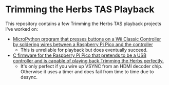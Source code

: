 # Trimming the Herbs TAS Playback

This repository contains a few Trimming the Herbs TAS playback projects I've worked on:

- [MicroPython program that presses buttons on a Wii Classic Controller by soldering wires between a Raspberry Pi Pico and the controller](/classic_controller)
  - This is unreliable for playback but does eventually succeed.
- [C firmware for the Raspberry Pi Pico that pretends to be a USB controller and is capable of playing back Trimming the Herbs perfectly.](/usb)
  - It's only perfect if you wire up VSYNC from an HDMI decoder chip. Otherwise it uses a timer and does fail from time to time due to desync.
